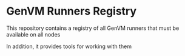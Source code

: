 # GenVM Runners Registry

This repository contains a registry of all GenVM runners that must be available on all nodes

In addition, it provides tools for working with them
